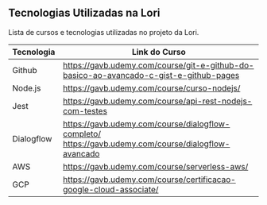 ## Tecnologias Utilizadas na Lori

Lista de cursos e tecnologias utilizadas no projeto da Lori.

| Tecnologia | Link do Curso |
| ------ | ------ |
| Github | https://gavb.udemy.com/course/git-e-github-do-basico-ao-avancado-c-gist-e-github-pages |
| Node.js | https://gavb.udemy.com/course/curso-nodejs/ |
| Jest | https://gavb.udemy.com/course/api-rest-nodejs-com-testes |
| Dialogflow | https://gavb.udemy.com/course/dialogflow-completo/      https://gavb.udemy.com/course/dialogflow-avancado |
| AWS | https://gavb.udemy.com/course/serverless-aws/ |
| GCP | https://gavb.udemy.com/course/certificacao-google-cloud-associate/ |